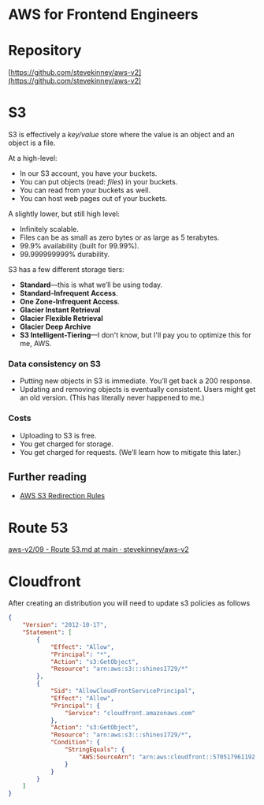 # AWS for Frontend Engineers

# Repository

[https://github.com/stevekinney/aws-v2](https://github.com/stevekinney/aws-v2)

# S3

S3 is effectively a *key/value* store where the value is an object and an object is a file.

At a high-level:

- In our S3 account, you have your buckets.
- You can put objects (read: *files*) in your buckets.
- You can read from your buckets as well.
- You can host web pages out of your buckets.

A slightly lower, but still high level:

- Infinitely scalable.
- Files can be as small as zero bytes or as large as 5 terabytes.
- 99.9% availability (built for 99.99%).
- 99.999999999% durability.

S3 has a few different storage tiers:

- **Standard**—this is what we’ll be using today.
- **Standard-Infrequent Access**.
- **One Zone-Infrequent Access**.
- **Glacier Instant Retrieval**
- **Glacier Flexible Retrieval**
- **Glacier Deep Archive**
- **S3 Intelligent-Tiering**—I don't know, but I'll pay you to optimize this for me, AWS.

### Data consistency on S3

- Putting new objects in S3 is immediate. You’ll get back a 200 response.
- Updating and removing objects is eventually consistent. Users might get an old version. (This has literally never happened to me.)

### Costs

- Uploading to S3 is free.
- You get charged for storage.
- You get charged for requests. (We’ll learn how to mitigate this later.)

## Further reading

- [AWS S3 Redirection Rules](https://docs.aws.amazon.com/AmazonS3/latest/userguide/how-to-page-redirect.html)

# Route 53

[aws-v2/09 - Route 53.md at main · stevekinney/aws-v2](https://github.com/stevekinney/aws-v2/blob/main/content/09%20-%20Route%2053.md)

# Cloudfront

After creating an distribution you will need to update s3 policies as follows

```json
{
    "Version": "2012-10-17",
    "Statement": [
        {
            "Effect": "Allow",
            "Principal": "*",
            "Action": "s3:GetObject",
            "Resource": "arn:aws:s3:::shines1729/*"
        },
        {
            "Sid": "AllowCloudFrontServicePrincipal",
            "Effect": "Allow",
            "Principal": {
                "Service": "cloudfront.amazonaws.com"
            },
            "Action": "s3:GetObject",
            "Resource": "arn:aws:s3:::shines1729/*",
            "Condition": {
                "StringEquals": {
                    "AWS:SourceArn": "arn:aws:cloudfront::570517961192:distribution/E32470YMCYIPIQ"
                }
            }
        }
    ]
}
```